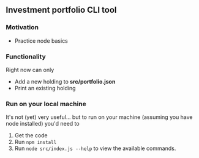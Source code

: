 ## Investment portfolio CLI tool

### Motivation

- Practice node basics

### Functionality

Right now can only

- Add a new holding to **src/portfolio.json**
- Print an existing holding

### Run on your local machine

It's not (yet) very useful... but to run on your machine (assuming you have node installed) you'd need to

1. Get the code
2. Run `npm install`
3. Run `node src/index.js --help` to view the available commands.
